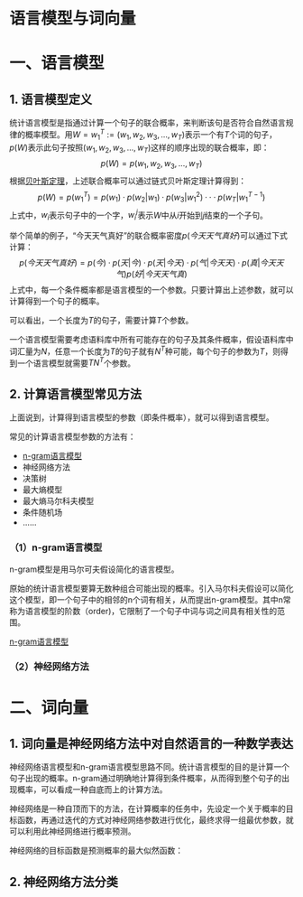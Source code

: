 # 语言模型与词向量

# 一、语言模型

## 1. 语言模型定义

统计语言模型是指通过计算一个句子的联合概率，来判断该句是否符合自然语言规律的概率模型。用$W=w_1^T:=(w_1,w_2,w_3,...,w_T)$表示一个有$T$个词的句子，$p(W)$表示此句子按照$(w_1,w_2,w_3,...,w_T)$这样的顺序出现的联合概率，即：
$$
p(W)=p(w_1,w_2,w_3,...,w_T)
$$
根据[贝叶斯定理](math/贝叶斯定理.md)，上述联合概率可以通过链式贝叶斯定理计算得到：
$$
p(W)=p(w_1^T)=p(w_1)·p(w_2|w_1)·p(w_3|w_1^2)···p(w_T|w_1^{T-1})
$$
上式中，$w_i$表示句子中的一个字，$w_i^j$表示$W$中从$i$开始到$j$结束的一个子句。

举个简单的例子，“今天天气真好”的联合概率密度$p(今天天气真好)$可以通过下式计算：
$$
p(今天天气真好)=p(今)·p(天|今)·p(天|今天)·p(气|今天天)·p(真|今天天气)p(好|今天天气真)
$$
上式中，每一个条件概率都是语言模型的一个参数。只要计算出上述参数，就可以计算得到一个句子的概率。

可以看出，一个长度为$T$的句子，需要计算$T$个参数。

一个语言模型需要考虑语料库中所有可能存在的句子及其条件概率，假设语料库中词汇量为$N$，任意一个长度为$T$的句子就有$N^T$种可能，每个句子的参数为$T$，则得到一个语言模型就需要$TN^T$个参数。

## 2. 计算语言模型常见方法

上面说到，计算得到语言模型的参数（即条件概率），就可以得到语言模型。

常见的计算语言模型参数的方法有：

- [n-gram语言模型](.\n_gram_and_smoothing_method.md)
- 神经网络方法
- 决策树
- 最大熵模型
- 最大熵马尔科夫模型
- 条件随机场
- ......

### （1）n-gram语言模型

n-gram模型是用马尔可夫假设简化的语言模型。

原始的统计语言模型要算无数种组合可能出现的概率。引入马尔科夫假设可以简化这个模型，即一个句子中的相邻的n个词有相关，从而提出n-gram模型。其中n常称为语言模型的阶数（order)，它限制了一个句子中词与词之间具有相关性的范围。

[n-gram语言模型](.\n_gram_and_smoothing_method.md)

### （2）神经网络方法



# 二、词向量

## 1. 词向量是神经网络方法中对自然语言的一种数学表达

神经网络语言模型和n-gram语言模型思路不同。统计语言模型的目的是计算一个句子出现的概率。n-gram通过明确地计算得到条件概率，从而得到整个句子的出现概率，可以看成一种自底而上的计算方法。

神经网络是一种自顶而下的方法，在计算概率的任务中，先设定一个关于概率的目标函数，再通过迭代的方式对神经网络参数进行优化，最终求得一组最优参数，就可以利用此神经网络进行概率预测。

神经网络的目标函数是预测概率的最大似然函数：







## 2. 神经网络方法分类















